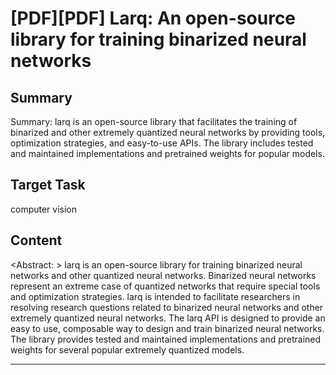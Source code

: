 # [PDF][PDF] Larq: An open-source library for training binarized neural networks

## Summary

Summary: larq is an open-source library that facilitates the training of binarized and other extremely quantized neural networks by providing tools, optimization strategies, and easy-to-use APIs. The library includes tested and maintained implementations and pretrained weights for popular models.


## Target Task

computer vision

## Content

<Abstract: > larq is an open-source library for training binarized neural networks and other quantized neural networks. Binarized neural networks represent an extreme case of quantized networks that require special tools and optimization strategies. larq is intended to facilitate researchers in resolving research questions related to binarized neural networks and other extremely quantized neural networks. The larq API is designed to provide an easy to use, composable way to design and train binarized neural networks. The library provides tested and maintained implementations and pretrained weights for several popular extremely quantized models.



---

